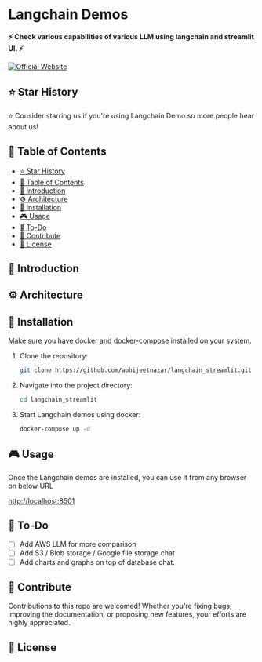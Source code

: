 <h1> Langchain Demos </h1>

<p align="left">
<!-- <a href=""><img src="" alt="" width="450px"></a> -->
</p>

<p align="left">
<b>⚡ Check various capabilities of various LLM using langchain and streamlit UI. ⚡</b>
</p>
<p align="ledt">
<a href="http://streamlit.analytix-hub.com/"><img src="https://img.shields.io/badge/Langchain_Demo-Link-blue" alt="Official Website"></a>
</p>

## ⭐ Star History

<!-- [![Star History Chart]()]() -->

⭐ Consider starring us if you're using Langchain Demo so more people hear about us!

<!-- ## 🔥 Demo -->

<!-- ## 📚 Documentation -->

<!-- ## 📦 Using Package -->


## 📑 Table of Contents

- [⭐ Star History](#-star-history)
- [📑 Table of Contents](#-table-of-contents)
- [📌 Introduction](#-introduction)
- [⚙️ Architecture](#️-architecture)
- [🔧 Installation](#-installation)
- [🎮 Usage](#-usage)
- [📝 To-Do](#-to-do)
- [🤝 Contribute](#-contribute)
- [📜 License](#-license)


## 📌 Introduction

## ⚙️ Architecture

## 🔧 Installation

Make sure you have docker and docker-compose installed on your system.

1. Clone the repository:
    ```sh
    git clone https://github.com/abhijeetnazar/langchain_streamlit.git
    ```
2. Navigate into the project directory:
    ```sh
    cd langchain_streamlit
    ```
3. Start Langchain demos using docker: 
    ```sh
    docker-compose up -d
    ```

## 🎮 Usage

Once the Langchain demos are installed, you can use it from any browser on below URL

[http://localhost:8501](http://localhost:8501)


## 📝 To-Do 
- [ ] Add AWS LLM for more comparison
- [ ] Add S3 / Blob storage / Google file storage chat
- [ ] Add charts and graphs on top of database chat.

## 🤝 Contribute

Contributions to this repo are welcomed! Whether you're fixing bugs, improving the documentation, or proposing new features, your efforts are highly appreciated.

## 📜 License

